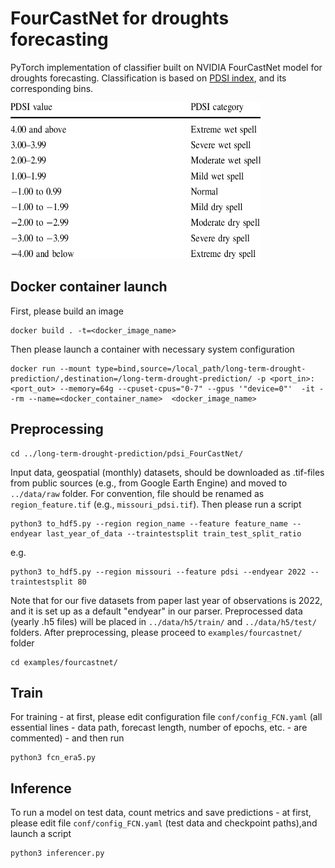 # FourCastNet for droughts forecasting

PyTorch implementation of classifier built on NVIDIA FourCastNet model for droughts forecasting. Classification is based on [PDSI index](https://en.wikipedia.org/wiki/Palmer_drought_index), and its corresponding bins. 

<img src="https://raw.githubusercontent.com/VGrabar/Weather-Prediction-NN/multiclass/docs/pdsi_bins.png" width="400" height="250">


## Docker container launch

First, please build an image

```
docker build . -t=<docker_image_name>
```
Then please launch a container with necessary system configuration

```
docker run --mount type=bind,source=/local_path/long-term-drought-prediction/,destination=/long-term-drought-prediction/ -p <port_in>:<port_out> --memory=64g --cpuset-cpus="0-7" --gpus '"device=0"'  -it --rm --name=<docker_container_name>  <docker_image_name>
```

## Preprocessing ##
```
cd ../long-term-drought-prediction/pdsi_FourCastNet/
```

Input data, geospatial (monthly) datasets, should be downloaded as .tif-files from public sources (e.g., from Google Earth Engine) and  moved to `../data/raw` folder. For convention, file should be renamed as `region_feature.tif` (e.g., `missouri_pdsi.tif`). Then please run a script

```
python3 to_hdf5.py --region region_name --feature feature_name --endyear last_year_of_data --traintestsplit train_test_split_ratio
```
e.g.
```
python3 to_hdf5.py --region missouri --feature pdsi --endyear 2022 --traintestsplit 80
```

Note that for our five datasets from paper last year of observations is 2022, and it is set up as a default "endyear" in our parser. Preprocessed data (yearly .h5 files) will be placed in `../data/h5/train/` and `../data/h5/test/` folders. After preprocessing, please proceed to `examples/fourcastnet/` folder
```
cd examples/fourcastnet/
```

## Train ##

For training - at first, please edit configuration file `conf/config_FCN.yaml` (all essential lines - data path, forecast length, number of epochs, etc. - are commented) - and then run
```
python3 fcn_era5.py
```


## Inference ##

To run a model on test data, count metrics and save predictions - at first, please edit file `conf/config_FCN.yaml` (test data and checkpoint paths),and launch a script
```
python3 inferencer.py

